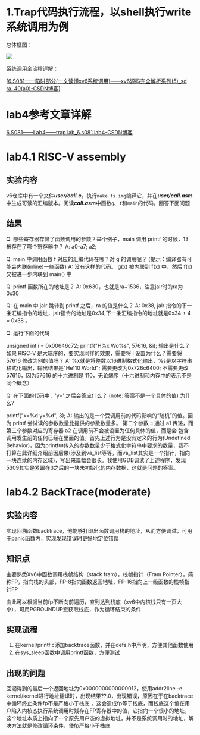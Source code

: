 # 1.Trap代码执行流程，以shell执行write系统调用为例

总体框图：

![](https://mit-public-courses-cn-translatio.gitbook.io/~gitbook/image?url=https%3A%2F%2F1977542228-files.gitbook.io%2F%7E%2Ffiles%2Fv0%2Fb%2Fgitbook-legacy-files%2Fo%2Fassets%252F-MHZoT2b_bcLghjAOPsJ%252F-MKFsfImgYCtnwA1d2hO%252F-MKHxleUqYy-y0mrS48w%252Fimage.png%3Falt%3Dmedia%26token%3Dab7c66bc-cf61-4af4-90fd-1fefc96c7b5f&width=768&dpr=4&quality=100&sign=1d837279a6b66bc2b9b89b6bf74ba461029b4c0fc2594301f33a697f6f299061)

系统调用全流程详解：

[[6.S081——陷阱部分(一文读懂xv6系统调用)——xv6源码完全解析系列(5)\_sd ra, 40(a0)-CSDN博客](https://blog.csdn.net/zzy980511/article/details/130255251?ops_request_misc=%257B%2522request%255Fid%2522%253A%2522171444503816800211534199%2522%252C%2522scm%2522%253A%252220140713.130102334.pc%255Fall.%2522%257D&request_id=171444503816800211534199&biz_id=0&utm_medium=distribute.pc_search_result.none-task-blog-2~all~first_rank_ecpm_v1~rank_v31_ecpm-5-130255251-null-null.142^v100^pc_search_result_base8&utm_term=xv86%E7%B3%BB%E7%BB%9F%E8%B0%83%E7%94%A8%E5%85%A8%E6%B5%81%E7%A8%8B&spm=1018.2226.3001.4187)]

# lab4参考文章详解

[6.S081——Lab4——trap lab\_6.s081 lab4-CSDN博客](https://blog.csdn.net/zzy980511/article/details/131069746?ops_request_misc=%257B%2522request%255Fid%2522%253A%2522171498188716800226580603%2522%252C%2522scm%2522%253A%252220140713.130102334..%2522%257D&request_id=171498188716800226580603&biz_id=0&utm_medium=distribute.pc_search_result.none-task-blog-2~all~sobaiduend~default-2-131069746-null-null.142^v100^pc_search_result_base8&utm_term=s081%20lab4&spm=1018.2226.3001.4187)

# lab4.1 RISC-V assembly

## 实验内容

v6仓库中有一个文件***user/call.c***。执行`make fs.img`编译它，并在***user/call.asm***中生成可读的汇编版本。阅读***call.asm***中函数`g`、`f`和`main`的代码。回答下面问题

## 结果

Q: 哪些寄存器存储了函数调用的参数？举个例子，main 调用 printf 的时候，13 被存在了哪个寄存器中？
A: a0-a7; a2;

Q: main 中调用函数 f 对应的汇编代码在哪？对 g 的调用呢？ (提示：编译器有可能会内联(inline)一些函数)
A: 没有这样的代码。 g(x) 被内联到 f(x) 中，然后 f(x) 又被进一步内联到 main() 中

Q: printf 函数所在的地址是？
A: 0x630，也就是ra+1536，注意jalr时的ra为0x30

Q: 在 main 中 jalr 跳转到 printf 之后，ra 的值是什么？
A: 0x38, jalr 指令的下一条汇编指令的地址，jalr指令的地址是0x34,下一条汇编指令的地址就是0x34 + 4 = 0x38 。

Q: 运行下面的代码

unsigned int i = 0x00646c72;
printf("H%x Wo%s", 57616, &i);
输出是什么？
如果 RISC-V 是大端序的，要实现同样的效果，需要将 i 设置为什么？需要将 57616 修改为别的值吗？
A: %x就是将整数以16进制格式化输出，%s是以字符串格式化输出，输出结果是"He110 World"; 需要更改为0x726c6400; 不需要更改57616，因为57616 的十六进制是 110，无论端序（十六进制和内存中的表示不是同个概念）

Q: 在下面的代码中，'y=' 之后会答应什么？ (note: 答案不是一个具体的值) 为什么?

printf("x=%d y=%d", 3);
A: 输出的是一个受调用前的代码影响的“随机”的值。因为 printf 尝试读的参数数量比提供的参数数量多。
第二个参数 `3` 通过 a1 传递，而第三个参数对应的寄存器 a2 在调用前不会被设置为任何具体的值，而是会
包含调用发生前的任何已经在里面的值。首先上述行为是没有定义的行为(Undefined Behavior)，因为printf中传入的参数数量少于格式化字符串中要求的数量，我不打算在此详细介绍前因后果(涉及到va_list等等，而va_list其实是一个指针，指向一块连续的内存区域)，写出来篇幅会很长。我使用GDB调试了上述程序，发现5309其实是紧跟在3之后的一块未初始化的内存数据，这就是问题的答案。

# lab4.2 BackTrace(moderate)

## 实验内容

实现回溯函数backtrace，他能够打印出函数调用栈的地址，从而方便调试，可用于panic函数内，实现发现错误时更好地定位错误

## 知识点

主要熟悉Xv6中函数调用栈帧结构（stack fram），栈帧指针（Fram Pointer），简称FP，指向栈的头部，FP-8指向函数返回地址，FP-16指向上一级函数的栈帧指针FP

由此可以根据当前fp不断向前遍历，直到达到栈底（xv6中内核栈只有一页大小），可用PGROUNDUP宏获取栈底，作为循环结束的条件

## 实现流程

1. 在kernel/printf.c添加backtrace函数，并在defs.h中声明，方便其他函数使用
2. 在sys_sleep函数中调用printf函数，方便测试

## 出现的问题

回溯得到的最后一个返回地址为0x0000000000000012，使用addr2line -e kernel/kernel进行地址翻译时，出现结果??:0，出现错误，原因在于在backtrace中循环终止条件fp不是严格小于栈底 ，这会造成fp等于栈底，而栈底这个值在用户陷入内核态执行系统调用时残存在FP寄存器中的值，它指向一个很小的地址，这个地址本质上指向了一个原先用户态的虚拟地址，并不是系统调用时的地址，解决方法就是修改循环条件，使fp严格小于栈底
